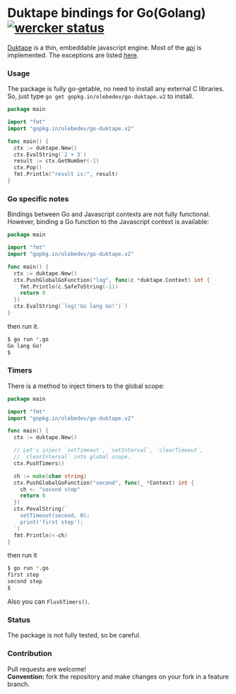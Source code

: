 # Duktape bindings for Go(Golang) [![wercker status](https://app.wercker.com/status/1ce7671d7223880e967bf8a81b96341d/s/master "wercker status")](https://app.wercker.com/project/bykey/1ce7671d7223880e967bf8a81b96341d)
[Duktape](http://duktape.org/index.html) is a thin, embeddable javascript engine.
Most of the [api](http://duktape.org/api.html) is implemented.
The exceptions are listed [here](https://github.com/olebedev/go-duktape/blob/master/api.go#L1566).

### Usage

The package is fully go-getable, no need to install any external C libraries.  
So, just type `go get gopkg.in/olebedev/go-duktape.v2` to install.


```go
package main

import "fmt"
import "gopkg.in/olebedev/go-duktape.v2"

func main() {
  ctx := duktape.New()
  ctx.EvalString(`2 + 3`)
  result := ctx.GetNumber(-1)
  ctx.Pop()
  fmt.Println("result is:", result)
}
```

### Go specific notes

Bindings between Go and Javascript contexts are not fully functional.
However, binding a Go function to the Javascript context is available:
```go
package main

import "fmt"
import "gopkg.in/olebedev/go-duktape.v2"

func main() {
  ctx := duktape.New()
  ctx.PushGlobalGoFunction("log", func(c *duktape.Context) int {
    fmt.Println(c.SafeToString(-1))
    return 0
  })
  ctx.EvalString(`log('Go lang Go!')`)
}
```
then run it.
```bash
$ go run *.go
Go lang Go!
$
```

### Timers

There is a method to inject timers to the global scope:
```go
package main

import "fmt"
import "gopkg.in/olebedev/go-duktape.v2"

func main() {
  ctx := duktape.New()

  // Let's inject `setTimeout`, `setInterval`, `clearTimeout`,
  // `clearInterval` into global scope.
  ctx.PushTimers()

  ch := make(chan string)
  ctx.PushGlobalGoFunction("second", func(_ *Context) int {
    ch <- "second step"
    return 0
  })
  ctx.PevalString(`
    setTimeout(second, 0);
    print('first step');
  `)
  fmt.Println(<-ch)
}
```
then run it
```bash
$ go run *.go
first step
second step
$
```

Also you can `FlushTimers()`.


### Status

The package is not fully tested, so be careful.


### Contribution

Pull requests are welcome!  
__Convention:__ fork the repository and make changes on your fork in a feature branch.
